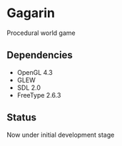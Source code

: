 # Gagarin
Procedural world game

## Dependencies
- OpenGL 4.3
- GLEW
- SDL 2.0
- FreeType 2.6.3

## Status
Now under initial development stage
